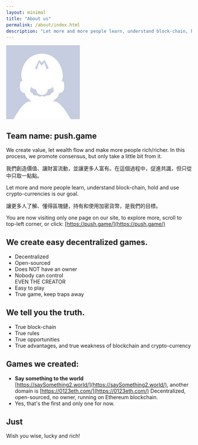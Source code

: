 ```yaml
---
layout: minimal
title: "About us"
permalink: /about/index.html
description: "Let more and more people learn, understand block-chain, hold and use crypto-currencies."
---
```


<img itemprop="image" class="img-rounded" src="/assets/img/blog-author.jpg" alt="author">


## Team name: push.game

We create value, let wealth flow and make more people rich/richer.
In this process, we promote consensus,
but only take a little bit from it.

我們創造價值、讓財富流動，並讓更多人富有。在這個過程中，促進共識，但只從中只取一點點。

Let more and more people learn, understand block-chain,
hold and use crypto-currencies is our goal.

讓更多人了解、懂得區塊鏈，持有和使用加密貨幣，是我們的目標。

You are now visiting only one page on our site,
to explore more, scroll to top-left corner, or click: [https://push.game/](https://push.game/)



## We create easy decentralized games.

- Decentralized
- Open-sourced
- Does NOT have an owner
- Nobody can control<br/>
  EVEN THE CREATOR
- Easy to play
- True game, keep traps away


## We tell you the truth.

- True block-chain
- True rules
- True opportunities
- True advantages, and true weakness of blockchain and crypto-currency


## Games we created:

- **Say something to the world**<br>
  [https://saySomething2.world/](https://saySomething2.world/),
  another domain is [https://0123eth.com/](https://0123eth.com/)
  Decentralized, open-sourced, no owner, running on Ethereum blockchain.
- Yes, that's the first and only one for now.







## Just

Wish you wise, lucky and rich!
